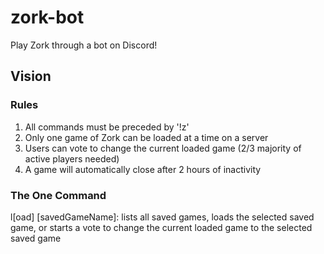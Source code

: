 # zork-bot

Play Zork through a bot on Discord!

## Vision

### Rules

1. All commands must be preceded by '!z'
1. Only one game of Zork can be loaded at a time on a server
1. Users can vote to change the current loaded game (2/3 majority of active players needed)
1. A game will automatically close after 2 hours of inactivity

### The One Command
l[oad] [savedGameName]: lists all saved games, loads the selected saved game, or starts a vote to change the current loaded game to the selected saved game
